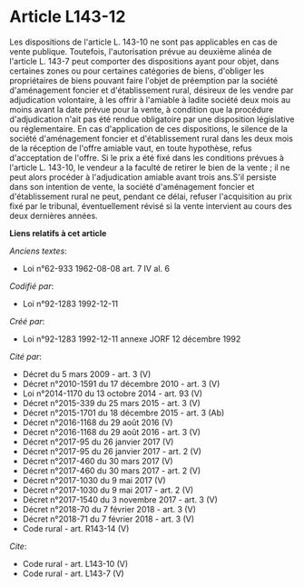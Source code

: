 # Article L143-12

Les dispositions de l'article L. 143-10 ne sont pas applicables en cas de vente publique. Toutefois, l'autorisation prévue au
deuxième alinéa de l'article L. 143-7 peut comporter des dispositions ayant pour objet, dans certaines zones ou pour
certaines catégories de biens, d'obliger les propriétaires de biens pouvant faire l'objet de préemption par la société
d'aménagement foncier et d'établissement rural, désireux de les vendre par adjudication volontaire, à les offrir à l'amiable
à ladite société deux mois au moins avant la date prévue pour la vente, à condition que la procédure d'adjudication n'ait pas
été rendue obligatoire par une disposition législative ou réglementaire. En cas d'application de ces dispositions, le silence
de la société d'aménagement foncier et d'établissement rural dans les deux mois de la réception de l'offre amiable vaut, en
toute hypothèse, refus d'acceptation de l'offre. Si le prix a été fixé dans les conditions prévues à l'article L. 143-10, le
vendeur a la faculté de retirer le bien de la vente ; il ne peut alors procéder à l'adjudication amiable avant trois ans.S'il
persiste dans son intention de vente, la société d'aménagement foncier et d'établissement rural ne peut, pendant ce délai,
refuser l'acquisition au prix fixé par le tribunal, éventuellement révisé si la vente intervient au cours des deux dernières
années.

**Liens relatifs à cet article**

_Anciens textes_:

  - Loi n°62-933 1962-08-08 art. 7 IV al. 6

_Codifié par_:

  - Loi n°92-1283 1992-12-11

_Créé par_:

  - Loi n°92-1283 1992-12-11 annexe JORF 12 décembre 1992

_Cité par_:

  - Décret du 5 mars 2009 - art. 3 (V)
  - Décret n°2010-1591 du 17 décembre 2010 - art. 3 (V)
  - Loi n°2014-1170 du 13 octobre 2014 - art. 93 (V)
  - Décret n°2015-339 du 25 mars 2015 - art. 3 (V)
  - Décret n°2015-1701 du 18 décembre 2015 - art. 3 (Ab)
  - Décret n°2016-1168 du 29 août 2016 (V)
  - Décret n°2016-1168 du 29 août 2016 - art. 3 (V)
  - Décret n°2017-95 du 26 janvier 2017 (V)
  - Décret n°2017-95 du 26 janvier 2017 - art. 2 (V)
  - Décret n°2017-460 du 30 mars 2017 (V)
  - Décret n°2017-460 du 30 mars 2017 - art. 2 (V)
  - Décret n°2017-1030 du 9 mai 2017 (V)
  - Décret n°2017-1030 du 9 mai 2017 - art. 2 (V)
  - Décret n°2017-1540 du 3 novembre 2017 - art. 3 (V)
  - Décret n°2018-70 du 7 février 2018 - art. 3 (V)
  - Décret n°2018-71 du 7 février 2018 - art. 3 (V)
  - Code rural - art. R143-14 (V)

_Cite_:

  - Code rural - art. L143-10 (V)
  - Code rural - art. L143-7 (V)
